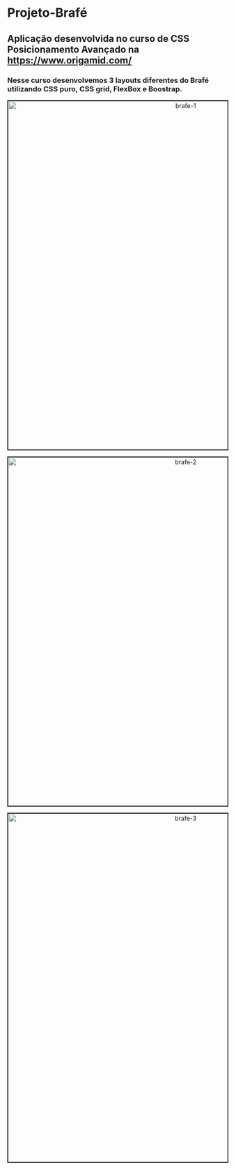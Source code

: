 # Projeto-Brafé



## Aplicação desenvolvida no curso de CSS Posicionamento Avançado na <https://www.origamid.com/>

### Nesse curso desenvolvemos 3 layouts diferentes do Brafé utilizando CSS puro, CSS grid, FlexBox e Boostrap.


<p align="center">
   <img src="https://i.ibb.co/1b4Phck/brafe-1.jpg" alt="brafe-1" border="2" width="800">
</p>

<p align="center">
   <img src="https://i.ibb.co/RHcKJPv/brafe-2.jpg" alt="brafe-2" border="2" width="800">
</p>

<p align="center">
   <img src="https://i.ibb.co/S3R6kHF/brafe-3.jpg" alt="brafe-3" border="2" width="800">
</p>


